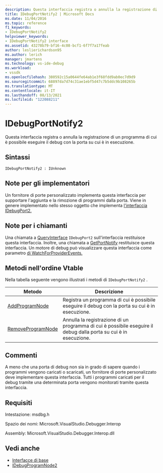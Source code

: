 ```yaml
---
description: Questa interfaccia registra o annulla la registrazione di un programma di cui è possibile eseguire il debug con la porta su cui è in esecuzione.
title: IDebugPortNotify2 | Microsoft Docs
ms.date: 11/04/2016
ms.topic: reference
f1_keywords:
- IDebugPortNotify2
helpviewer_keywords:
- IDebugPortNotify2 interface
ms.assetid: 43278b79-bf16-4c08-bcf1-6f7f7a17feab
author: leslierichardson95
ms.author: lerich
manager: jmartens
ms.technology: vs-ide-debug
ms.workload:
- vssdk
ms.openlocfilehash: 380592c15a0644fe64ab1e3f68fdd9ab0ec7d9d9
ms.sourcegitcommit: 68897da7d74c31ae1ebf5d47c7b5ddc9b108265b
ms.translationtype: MT
ms.contentlocale: it-IT
ms.lasthandoff: 08/13/2021
ms.locfileid: "122088211"
---
```

# <a name="idebugportnotify2"></a>IDebugPortNotify2
Questa interfaccia registra o annulla la registrazione di un programma di cui è possibile eseguire il debug con la porta su cui è in esecuzione.

## <a name="syntax"></a>Sintassi

```
IDebugPortNotify2 : IUnknown
```

## <a name="notes-for-implementers"></a>Note per gli implementatori
 Un fornitore di porte personalizzato implementa questa interfaccia per supportare l'aggiunta e la rimozione di programmi dalla porta. Viene in genere implementato nello stesso oggetto che implementa [l'interfaccia IDebugPort2.](../../../extensibility/debugger/reference/idebugport2.md)

## <a name="notes-for-callers"></a>Note per i chiamanti
 Una chiamata a [QueryInterface](/cpp/atl/queryinterface) `IDebugPort2` sull'interfaccia restituisce questa interfaccia. Inoltre, una chiamata a [GetPortNotify](../../../extensibility/debugger/reference/idebugdefaultport2-getportnotify.md) restituisce questa interfaccia. Un motore di debug può visualizzare questa interfaccia come parametro [di WatchForProviderEvents.](../../../extensibility/debugger/reference/idebugprogramprovider2-watchforproviderevents.md)

## <a name="methods-in-vtable-order"></a>Metodi nell'ordine Vtable
 Nella tabella seguente vengono illustrati i metodi di `IDebugPortNotify2` .

|Metodo|Descrizione|
|------------|-----------------|
|[AddProgramNode](../../../extensibility/debugger/reference/idebugportnotify2-addprogramnode.md)|Registra un programma di cui è possibile eseguire il debug con la porta su cui è in esecuzione.|
|[RemoveProgramNode](../../../extensibility/debugger/reference/idebugportnotify2-removeprogramnode.md)|Annulla la registrazione di un programma di cui è possibile eseguire il debug dalla porta su cui è in esecuzione.|

## <a name="remarks"></a>Commenti
 A meno che una porta di debug non sia in grado di sapere quando i programmi vengono caricati o scaricati, un fornitore di porte personalizzato deve implementare questa interfaccia. Tutti i programmi caricati per il debug tramite una determinata porta vengono monitorati tramite questa interfaccia.

## <a name="requirements"></a>Requisiti
 Intestazione: msdbg.h

 Spazio dei nomi: Microsoft.VisualStudio.Debugger.Interop

 Assembly: Microsoft.VisualStudio.Debugger.Interop.dll

## <a name="see-also"></a>Vedi anche
- [Interfacce di base](../../../extensibility/debugger/reference/core-interfaces.md)
- [IDebugProgramNode2](../../../extensibility/debugger/reference/idebugprogramnode2.md)
